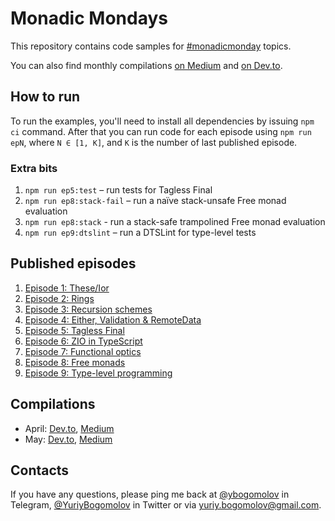 # Monadic Mondays

This repository contains code samples for [#monadicmonday](https://twitter.com/hashtag/monadicmonday) topics.

You can also find monthly compilations [on Medium](https://medium.com/tag/monadicmonday/archive) and [on Dev.to](https://dev.to/t/monadicmonday).

## How to run

To run the examples, you'll need to install all dependencies by issuing `npm ci` command. After that you can run code for each episode using `npm run epN`, where `N ∈ [1, K]`, and `K` is the number of last published episode.

### Extra bits

1. `npm run ep5:test` – run tests for Tagless Final
2. `npm run ep8:stack-fail` – run a naïve stack-unsafe Free monad evaluation
3. `npm run ep8:stack` - run a stack-safe trampolined Free monad evaluation
4. `npm run ep9:dtslint` – run a DTSLint for type-level tests

## Published episodes

1. [Episode 1: These/Ior](https://twitter.com/YuriyBogomolov/status/1112712151062458370)
2. [Episode 2: Rings](https://twitter.com/YuriyBogomolov/status/1115202088080953346)
3. [Episode 3: Recursion schemes](https://twitter.com/YuriyBogomolov/status/1117723946005213185)
4. [Episode 4: Either, Validation & RemoteData](https://twitter.com/YuriyBogomolov/status/1120345997509648386)
5. [Episode 5: Tagless Final](https://twitter.com/YuriyBogomolov/status/1122892243596140545)
6. [Episode 6: ZIO in TypeScript](https://twitter.com/YuriyBogomolov/status/1125403292530507776)
7. [Episode 7: Functional optics](https://twitter.com/YuriyBogomolov/status/1127887720431390721)
8. [Episode 8: Free monads](https://twitter.com/YuriyBogomolov/status/1130415558556565504)
9. [Episode 9: Type-level programming](https://twitter.com/YuriyBogomolov/status/1132965709275963393)

## Compilations

- April: [Dev.to](https://dev.to/ybogomolov/monadicmonday-compilation-april-pjo), [Medium](https://link.medium.com/GYuOlzTzfW)
- May: [Dev.to](https://dev.to/ybogomolov/monadicmonday-compilation-may-5d3c), [Medium](https://medium.com/@yuriybogomolov/monadicmonday-compilation-may-57d27f771a3a)

## Contacts

If you have any questions, please ping me back at [@ybogomolov](https://t.me/ybogomolov) in Telegram, [@YuriyBogomolov](https://twitter.com/YuriyBogomolov) in Twitter or via [yuriy.bogomolov@gmail.com](mailto:yuriy.bogomolov@gmail.com?subject=Monadic%20Monday%20feedback).
